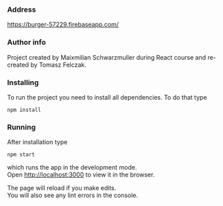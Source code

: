 ### Address

https://burger-57229.firebaseapp.com/

### Author info

Project created by Maixmilian Schwarzmuller during React course and re-created by Tomasz Felczak.

### Installing

To run the project you need to install all dependencies. To do that type

`npm install`

### Running

After installation type

`npm start`

which runs the app in the development mode.<br>
Open [http://localhost:3000](http://localhost:3000) to view it in the browser.

The page will reload if you make edits.<br>
You will also see any lint errors in the console.
